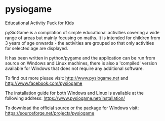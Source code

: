pysiogame
=========

Educational Activity Pack for Kids

pySioGame is a compilation of simple educational activities covering a wide range of areas but mainly focusing on maths. It is intended for children from 3 years of age onwards - the activities are grouped so that only activities for selected age are displayed. 

It has been written in python/pygame and the application can be run from source on Windows and Linux machines, there is also a 'compiled' version available for Windows that does not require any additional software.

To find out more please visit: http://www.pysiogame.net and http://www.facebook.com/pysiogame

The installation guide for both Windows and Linux is available at the following address: https://www.pysiogame.net/installation/

To download the official source or the package for Windows visit: https://sourceforge.net/projects/pysiogame
